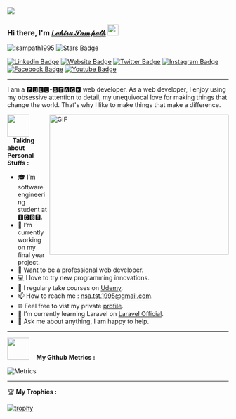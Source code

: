 <img src="https://24.media.tumblr.com/089d4205d803a8096111bf114d0b2821/tumblr_mr64nbkVo61sxo5z7o3_500.gif">

### Hi there, I'm <a href="https://lsampath1.netlify.app" target="_blank">𝐿𝒶𝒽𝒾𝓇𝓊 𝒮𝒶𝓂𝓅𝒶𝓉𝒽</a> <img src="https://media.giphy.com/media/hvRJCLFzcasrR4ia7z/giphy.gif" width="25px">

[](https://visitor-badge.glitch.me/badge?page_id=lsampath1995.lsampath1995) <img src="https://komarev.com/ghpvc/?username=lsampath1995" alt="lsampath1995" /> 
<a href="https://github.com/lsampath1995/awesome-github-profile-readme/issues"></a> <img src="https://img.shields.io/github/stars/lsampath1995" alt="Stars Badge"/></a>

[![Linkedin Badge](https://img.shields.io/badge/-LinkedIn-0e76a8?style=flat&logo=Linkedin&logoColor=white)](https://www.linkedin.com/in/l%CE%B4hiru-s%CE%B4mp%CE%B4th-3a8169177/)
[![Website Badge](https://img.shields.io/badge/Website-3b5998?style=flat&logo=google-chrome&logoColor=white)](https://lsampath1.netlify.app)
[![Twitter Badge](https://img.shields.io/badge/-Twitter-00acee?style=flat&logo=Twitter&logoColor=white)](https://twitter.com/lsampath1_)
[![Instagram Badge](https://img.shields.io/badge/-Instagram-FF3390?style=flat&logo=Instagram&logoColor=white)](https://www.instagram.com/lsampath1/)
[![Facebook Badge](https://img.shields.io/badge/-Facebook-0088cc?style=flat&logo=Facebook&logoColor=white)](https://www.facebook.com/nsa.tst.1995/)
[![Youtube Badge](https://img.shields.io/badge/-YouTube-e4405f?style=flat&logo=Youtube&logoColor=white)](https://m.youtube.com/user/38919929045544/featured)

<hr>

I am a 🅵🆄🅻🅻-🆂🆃🅰🅲🅺 web developer. As a web developer, I enjoy using my obsessive attention to detail, my unequivocal love for making things that change the world. That's why I like to make things that make a difference.

<img align="right" alt="GIF" src="https://cdn.dribbble.com/users/3158731/screenshots/6230349/life-of-a-ux-designer-800x600.gif" width="408" height="318" />
 
<img src="https://camo.githubusercontent.com/40dff491d4e8123af55298ef908faedb66c463e5/68747470733a2f2f6d656469612e67697068792e636f6d2f6d656469612f57556c706c634d704f43456d5447427442572f67697068792e676966" width="50"> &nbsp;&nbsp;&nbsp;**Talking about Personal Stuffs :**

- 🎓 I’m software engineering student at 🅸🅲🅱🆃.
- 📔 I’m currently working on my final year project.
- 🎯 Want to be a professional web developer.
- 💻 I love to try new programming innovations.
- 📝 I regulary take courses on [Udemy](https://www.udemy.com/).
- 📫 How to reach me : nsa.tst.1995@gmail.com.
- 🌐 Feel free to vist my private [profile](https://lsampath1.netlify.app).
- 🚀 I’m currently learning Laravel on [Laravel Official](https://laravel.com/).
- 💬 Ask me about anything, I am happy to help.

<hr>

<img src="https://media.giphy.com/media/VgCDAzcKvsR6OM0uWg/giphy.gif" width="50"> &nbsp;&nbsp;&nbsp;**My Github Metrics :**

![Metrics](https://metrics.lecoq.io/lsampath1995?template=classic&base.header=0&isocalendar=1&achievements=1&isocalendar.duration=full-year&achievements.threshold=C&achievements.secrets=true&achievements.display=compact&achievements.limit=0&config.timezone=Asia%2FColombo)

<hr>

🏆 **My Trophies :**

[![trophy](https://github-profile-trophy.vercel.app/?username=lsampath1995&theme=onelight&row=1&column=7)](https://github.com/ryo-ma/github-profile-trophy)
